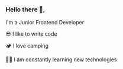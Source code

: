 ### Hello there 👋,

I'm a Junior Frontend Developer

😎 I like to write code

🏕 I love camping

🧑‍💻 I am constantly learning new technologies




